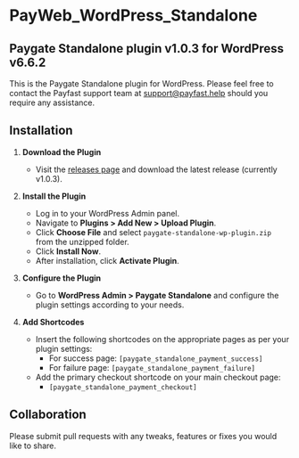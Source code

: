 # PayWeb_WordPress_Standalone

## Paygate Standalone plugin v1.0.3 for WordPress v6.6.2

This is the Paygate Standalone plugin for WordPress. Please feel free to contact the Payfast support team at
support@payfast.help should you require any assistance.

## Installation

1. **Download the Plugin**
    - Visit the [releases page](https://github.com/Paygate/PayWeb_WordPress_Standalone/releases) and download the latest release (currently v1.0.3).

2. **Install the Plugin**
    - Log in to your WordPress Admin panel.
    - Navigate to **Plugins > Add New > Upload Plugin**.
    - Click **Choose File** and select `paygate-standalone-wp-plugin.zip` from the unzipped folder.
    - Click **Install Now**.
    - After installation, click **Activate Plugin**.

3. **Configure the Plugin**
    - Go to **WordPress Admin > Paygate Standalone** and configure the plugin settings according to your needs.

4. **Add Shortcodes**
    - Insert the following shortcodes on the appropriate pages as per your plugin settings:
        - For success page: `[paygate_standalone_payment_success]`
        - For failure page: `[paygate_standalone_payment_failure]`
    - Add the primary checkout shortcode on your main checkout page:
        - `[paygate_standalone_payment_checkout]`


## Collaboration

Please submit pull requests with any tweaks, features or fixes you would like to share.

